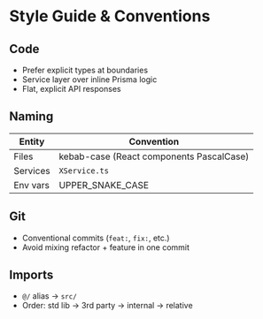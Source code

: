 # Style Guide & Conventions

## Code
* Prefer explicit types at boundaries
* Service layer over inline Prisma logic
* Flat, explicit API responses

## Naming
| Entity | Convention |
|--------|------------|
| Files | kebab-case (React components PascalCase) |
| Services | `XService.ts` |
| Env vars | UPPER_SNAKE_CASE |

## Git
* Conventional commits (`feat:`, `fix:`, etc.)
* Avoid mixing refactor + feature in one commit

## Imports
* `@/` alias → `src/`
* Order: std lib → 3rd party → internal → relative
